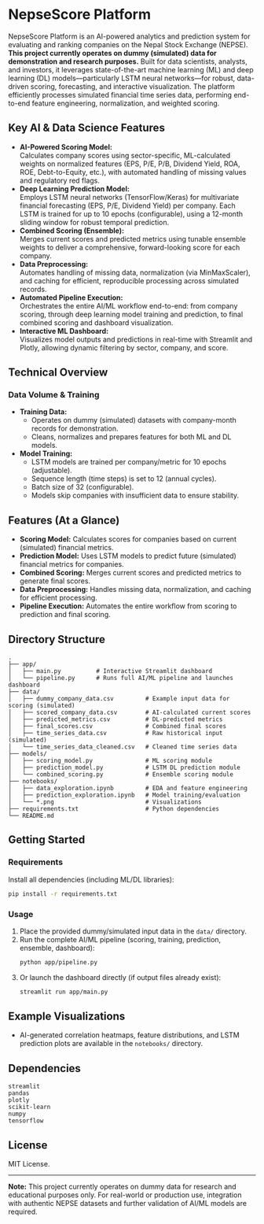 # NepseScore Platform

NepseScore Platform is an AI-powered analytics and prediction system for evaluating and ranking companies on the Nepal Stock Exchange (NEPSE). **This project currently operates on dummy (simulated) data for demonstration and research purposes.** Built for data scientists, analysts, and investors, it leverages state-of-the-art machine learning (ML) and deep learning (DL) models—particularly LSTM neural networks—for robust, data-driven scoring, forecasting, and interactive visualization. The platform efficiently processes simulated financial time series data, performing end-to-end feature engineering, normalization, and weighted scoring.

## Key AI & Data Science Features

- **AI-Powered Scoring Model:**  
  Calculates company scores using sector-specific, ML-calculated weights on normalized features (EPS, P/E, P/B, Dividend Yield, ROA, ROE, Debt-to-Equity, etc.), with automated handling of missing values and regulatory red flags.
- **Deep Learning Prediction Model:**  
  Employs LSTM neural networks (TensorFlow/Keras) for multivariate financial forecasting (EPS, P/E, Dividend Yield) per company. Each LSTM is trained for up to 10 epochs (configurable), using a 12-month sliding window for robust temporal prediction.
- **Combined Scoring (Ensemble):**  
  Merges current scores and predicted metrics using tunable ensemble weights to deliver a comprehensive, forward-looking score for each company.
- **Data Preprocessing:**  
  Automates handling of missing data, normalization (via MinMaxScaler), and caching for efficient, reproducible processing across simulated records.
- **Automated Pipeline Execution:**  
  Orchestrates the entire AI/ML workflow end-to-end: from company scoring, through deep learning model training and prediction, to final combined scoring and dashboard visualization.
- **Interactive ML Dashboard:**  
  Visualizes model outputs and predictions in real-time with Streamlit and Plotly, allowing dynamic filtering by sector, company, and score.

## Technical Overview

### Data Volume & Training

- **Training Data:**  
  - Operates on dummy (simulated) datasets with company-month records for demonstration.
  - Cleans, normalizes and prepares features for both ML and DL models.
- **Model Training:**  
  - LSTM models are trained per company/metric for 10 epochs (adjustable).
  - Sequence length (time steps) is set to 12 (annual cycles).
  - Batch size of 32 (configurable).
  - Models skip companies with insufficient data to ensure stability.

## Features (At a Glance)

- **Scoring Model:** Calculates scores for companies based on current (simulated) financial metrics.
- **Prediction Model:** Uses LSTM models to predict future (simulated) financial metrics for companies.
- **Combined Scoring:** Merges current scores and predicted metrics to generate final scores.
- **Data Preprocessing:** Handles missing data, normalization, and caching for efficient processing.
- **Pipeline Execution:** Automates the entire workflow from scoring to prediction and final scoring.

## Directory Structure

```
.
├── app/
│   ├── main.py          # Interactive Streamlit dashboard
│   └── pipeline.py      # Runs full AI/ML pipeline and launches dashboard
├── data/
│   ├── dummy_company_data.csv         # Example input data for scoring (simulated)
│   ├── scored_company_data.csv        # AI-calculated current scores
│   ├── predicted_metrics.csv          # DL-predicted metrics
│   ├── final_scores.csv               # Combined final scores
│   ├── time_series_data.csv           # Raw historical input (simulated)
│   └── time_series_data_cleaned.csv   # Cleaned time series data
├── models/
│   ├── scoring_model.py               # ML scoring module
│   ├── prediction_model.py            # LSTM DL prediction module
│   └── combined_scoring.py            # Ensemble scoring module
├── notebooks/
│   ├── data_exploration.ipynb         # EDA and feature engineering
│   ├── prediction_exploration.ipynb   # Model training/evaluation
│   └── *.png                          # Visualizations
├── requirements.txt                   # Python dependencies
└── README.md
```

## Getting Started

### Requirements

Install all dependencies (including ML/DL libraries):
```bash
pip install -r requirements.txt
```

### Usage

1. Place the provided dummy/simulated input data in the `data/` directory.
2. Run the complete AI/ML pipeline (scoring, training, prediction, ensemble, dashboard):
   ```bash
   python app/pipeline.py
   ```
3. Or launch the dashboard directly (if output files already exist):
   ```bash
   streamlit run app/main.py
   ```

## Example Visualizations

- AI-generated correlation heatmaps, feature distributions, and LSTM prediction plots are available in the `notebooks/` directory.

## Dependencies

```
streamlit
pandas
plotly
scikit-learn
numpy
tensorflow
```

## License

MIT License.

---

**Note:** This project currently operates on dummy data for research and educational purposes only. For real-world or production use, integration with authentic NEPSE datasets and further validation of AI/ML models are required.

